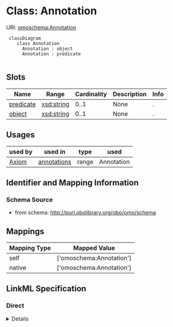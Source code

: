 # Class: Annotation




URI: [omoschema:Annotation](http://purl.obolibrary.org/obo/schema/Annotation)




```{mermaid}
 classDiagram
    class Annotation
      Annotation : object
      Annotation : predicate
      
```




<!-- no inheritance hierarchy -->


## Slots

| Name | Range | Cardinality | Description  | Info |
| ---  | --- | --- | --- | --- |
| [predicate](predicate.md) | [xsd:string](http://www.w3.org/2001/XMLSchema#string) | 0..1 | None  | . |
| [object](object.md) | [xsd:string](http://www.w3.org/2001/XMLSchema#string) | 0..1 | None  | . |


## Usages


| used by | used in | type | used |
| ---  | --- | --- | --- |
| [Axiom](Axiom.md) | [annotations](annotations.md) | range | Annotation |



## Identifier and Mapping Information







### Schema Source


* from schema: http://purl.obolibrary.org/obo/omo/schema







## Mappings

| Mapping Type | Mapped Value |
| ---  | ---  |
| self | ['omoschema:Annotation'] |
| native | ['omoschema:Annotation'] |


## LinkML Specification

<!-- TODO: investigate https://stackoverflow.com/questions/37606292/how-to-create-tabbed-code-blocks-in-mkdocs-or-sphinx -->

### Direct

<details>
```yaml
name: Annotation
from_schema: http://purl.obolibrary.org/obo/omo/schema
attributes:
  predicate:
    name: predicate
    from_schema: http://purl.obolibrary.org/obo/omo/schema
    relational_role: PREDICATE
  object:
    name: object
    from_schema: http://purl.obolibrary.org/obo/omo/schema
    relational_role: OBJECT
represents_relationship: true

```
</details>

### Induced

<details>
```yaml
name: Annotation
from_schema: http://purl.obolibrary.org/obo/omo/schema
attributes:
  predicate:
    name: predicate
    from_schema: http://purl.obolibrary.org/obo/omo/schema
    alias: predicate
    owner: Annotation
    relational_role: PREDICATE
    range: string
  object:
    name: object
    from_schema: http://purl.obolibrary.org/obo/omo/schema
    alias: object
    owner: Annotation
    relational_role: OBJECT
    range: string
represents_relationship: true

```
</details>